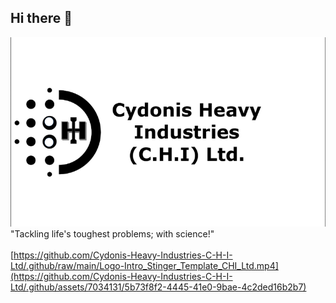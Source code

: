 ## Hi there 👋
![Logo](https://github.com/Cydonis-Heavy-Industries-C-H-I-Ltd/.github/blob/main/CHI_Ltd.png?raw=true)</br>
"Tackling life's toughest problems; with science!"</br></br>
[https://github.com/Cydonis-Heavy-Industries-C-H-I-Ltd/.github/raw/main/Logo-Intro_Stinger_Template_CHI_Ltd.mp4](https://github.com/Cydonis-Heavy-Industries-C-H-I-Ltd/.github/assets/7034131/5b73f8f2-4445-41e0-9bae-4c2ded16b2b7)
<!--

**Here are some ideas to get you started:**

🙋‍♀️ A short introduction - what is your organization all about?
🌈 Contribution guidelines - how can the community get involved?
👩‍💻 Useful resources - where can the community find your docs? Is there anything else the community should know?
🍿 Fun facts - what does your team eat for breakfast?
🧙 Remember, you can do mighty things with the power of [Markdown](https://docs.github.com/github/writing-on-github/getting-started-with-writing-and-formatting-on-github/basic-writing-and-formatting-syntax)
-->
